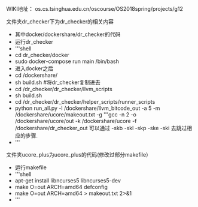 WIKI地址： os.cs.tsinghua.edu.cn/oscourse/OS2018spring/projects/g12  

文件夹dr_checker下为dr_checker的相关内容
- 其中docker/dockershare/dr_checker的代码
- 运行dr_checker
- '''shell
- cd dr_checker/docker
- sudo docker-compose run main /bin/bash
- 进入docker之后
- cd /dockershare/
- sh build.sh #将dr_checker复制进去
- cd /dr_checker/dr_checker/llvm_scripts
- sh build.sh
- cd /dr_checker/dr_checker/helper_scripts/runner_scripts
- python run_all.py -l /dockershare/llvm_bitcode_out -a 5 -m /dockershare/ucore/makeout.txt -g \"\"gcc -n 2 -o /dockershare/ucore/out -k /dockershare/ucore -f /dockershare/dr_checker_out 
  可以通过 -skb -skl -skp -ske -ski 去跳过相应的步骤.
- '''

文件夹ucore_plus为ucore_plus的代码(修改过部分makefile）
- 运行makefile
- '''shell
- apt-get install libncurses5 libncurses5-dev
- make O=out ARCH=amd64 defconfig  
- make O=out ARCH=amd64 > makeout.txt 2>&1
- '''
